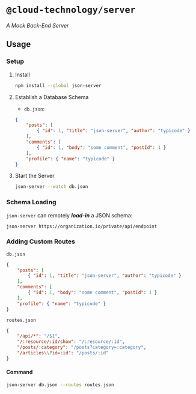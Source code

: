 # `@cloud-technology/server` #

*A Mock Back-End Server*

## Usage ##

### Setup ###

1. Install
    ```bash
    npm install --global json-server
    ```

2. Establish a Database Schema
    - `db.json`:
    ```json
    {
        "posts": [
            { "id": 1, "title": "json-server", "author": "typicode" }
        ],
        "comments": [
            { "id": 1, "body": "some comment", "postId": 1 }
        ],
        "profile": { "name": "typicode" }
    }
    ```

3. Start the Server
    ```bash
    json-server --watch db.json
    ```

### Schema Loading ###

`json-server` can remotely ***load-in*** a JSON schema:

```bash
json-server https://organization.io/private/api/endpoint
```

### Adding Custom Routes ###

`db.json`

```json
{
    "posts": [
        { "id": 1, "title": "json-server", "author": "typicode" }
    ],
    "comments": [
        { "id": 1, "body": "some comment", "postId": 1 }
    ],
    "profile": { "name": "typicode" }
}
```
`routes.json`

```json
{
    "/api/*": "/$1",
    "/:resource/:id/show": "/:resource/:id",
    "/posts/:category": "/posts?category=:category",
    "/articles\\?id=:id": "/posts/:id"
}
```

#### Command ####

```bash
json-server db.json --routes routes.json
```
